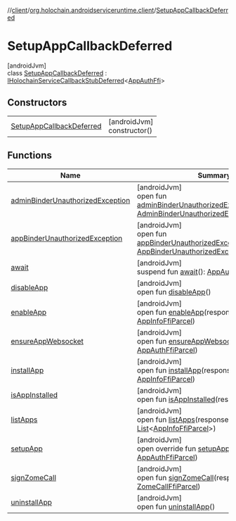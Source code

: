 //[client](../../../index.md)/[org.holochain.androidserviceruntime.client](../index.md)/[SetupAppCallbackDeferred](index.md)

# SetupAppCallbackDeferred

[androidJvm]\
class [SetupAppCallbackDeferred](index.md) : [IHolochainServiceCallbackStubDeferred](../-i-holochain-service-callback-stub-deferred/index.md)&lt;[AppAuthFfi](../-app-auth-ffi/index.md)&gt;

## Constructors

| | |
|---|---|
| [SetupAppCallbackDeferred](-setup-app-callback-deferred.md) | [androidJvm]<br>constructor() |

## Functions

| Name | Summary |
|---|---|
| [adminBinderUnauthorizedException](../-i-holochain-service-callback-stub-deferred/admin-binder-unauthorized-exception.md) | [androidJvm]<br>open fun [adminBinderUnauthorizedException](../-i-holochain-service-callback-stub-deferred/admin-binder-unauthorized-exception.md)(response: [AdminBinderUnauthorizedExceptionParcel](../-admin-binder-unauthorized-exception-parcel/index.md)) |
| [appBinderUnauthorizedException](../-i-holochain-service-callback-stub-deferred/app-binder-unauthorized-exception.md) | [androidJvm]<br>open fun [appBinderUnauthorizedException](../-i-holochain-service-callback-stub-deferred/app-binder-unauthorized-exception.md)(response: [AppBinderUnauthorizedExceptionParcel](../-app-binder-unauthorized-exception-parcel/index.md)) |
| [await](../-i-holochain-service-callback-stub-deferred/await.md) | [androidJvm]<br>suspend fun [await](../-i-holochain-service-callback-stub-deferred/await.md)(): [AppAuthFfi](../-app-auth-ffi/index.md) |
| [disableApp](../-i-holochain-service-callback-stub-deferred/disable-app.md) | [androidJvm]<br>open fun [disableApp](../-i-holochain-service-callback-stub-deferred/disable-app.md)() |
| [enableApp](../-i-holochain-service-callback-stub-deferred/enable-app.md) | [androidJvm]<br>open fun [enableApp](../-i-holochain-service-callback-stub-deferred/enable-app.md)(response: [AppInfoFfiParcel](../-app-info-ffi-parcel/index.md)) |
| [ensureAppWebsocket](../-i-holochain-service-callback-stub-deferred/ensure-app-websocket.md) | [androidJvm]<br>open fun [ensureAppWebsocket](../-i-holochain-service-callback-stub-deferred/ensure-app-websocket.md)(response: [AppAuthFfiParcel](../-app-auth-ffi-parcel/index.md)) |
| [installApp](../-i-holochain-service-callback-stub-deferred/install-app.md) | [androidJvm]<br>open fun [installApp](../-i-holochain-service-callback-stub-deferred/install-app.md)(response: [AppInfoFfiParcel](../-app-info-ffi-parcel/index.md)) |
| [isAppInstalled](../-i-holochain-service-callback-stub-deferred/is-app-installed.md) | [androidJvm]<br>open fun [isAppInstalled](../-i-holochain-service-callback-stub-deferred/is-app-installed.md)(response: [Boolean](https://kotlinlang.org/api/core/kotlin-stdlib/kotlin/-boolean/index.html)) |
| [listApps](../-i-holochain-service-callback-stub-deferred/list-apps.md) | [androidJvm]<br>open fun [listApps](../-i-holochain-service-callback-stub-deferred/list-apps.md)(response: [List](https://kotlinlang.org/api/core/kotlin-stdlib/kotlin.collections/-list/index.html)&lt;[AppInfoFfiParcel](../-app-info-ffi-parcel/index.md)&gt;) |
| [setupApp](setup-app.md) | [androidJvm]<br>open override fun [setupApp](setup-app.md)(response: [AppAuthFfiParcel](../-app-auth-ffi-parcel/index.md)) |
| [signZomeCall](../-i-holochain-service-callback-stub-deferred/sign-zome-call.md) | [androidJvm]<br>open fun [signZomeCall](../-i-holochain-service-callback-stub-deferred/sign-zome-call.md)(response: [ZomeCallFfiParcel](../-zome-call-ffi-parcel/index.md)) |
| [uninstallApp](../-i-holochain-service-callback-stub-deferred/uninstall-app.md) | [androidJvm]<br>open fun [uninstallApp](../-i-holochain-service-callback-stub-deferred/uninstall-app.md)() |